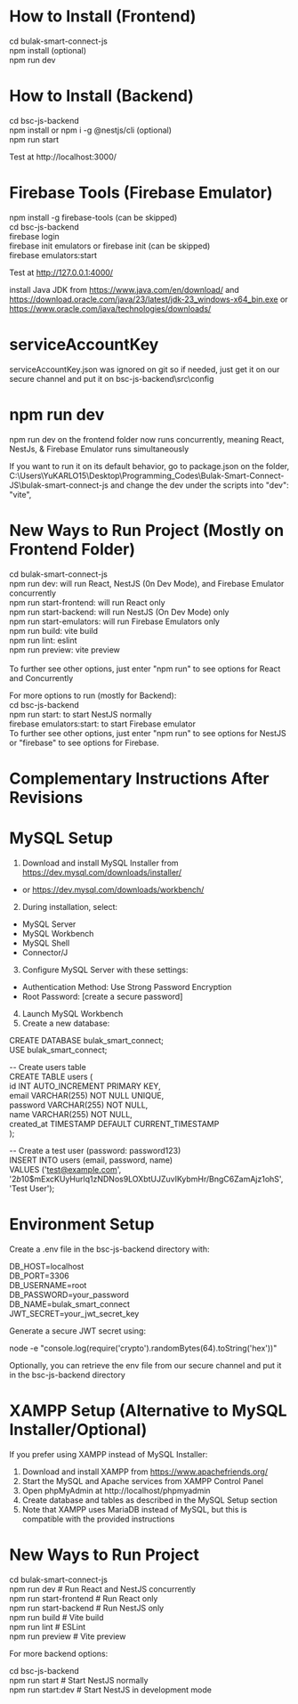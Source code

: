 # How to Install (Frontend)

cd bulak-smart-connect-js </br>
npm install (optional) </br>
npm run dev </br>

# How to Install (Backend)

cd bsc-js-backend </br>
npm install or npm i -g @nestjs/cli (optional) </br>
npm run start </br>

Test at http://localhost:3000/ </br>

# Firebase Tools (Firebase Emulator)

npm install -g firebase-tools (can be skipped) </br>
cd bsc-js-backend </br>
firebase login </br>
firebase init emulators or firebase init (can be skipped) </br>
firebase emulators:start </br>

Test at http://127.0.0.1:4000/ </br>

install Java JDK from https://www.java.com/en/download/ and https://download.oracle.com/java/23/latest/jdk-23_windows-x64_bin.exe or https://www.oracle.com/java/technologies/downloads/ </br>

# serviceAccountKey

serviceAccountKey.json was ignored on git so if needed, just get it on our secure channel and put it on bsc-js-backend\src\config </br>

# npm run dev

npm run dev on the frontend folder now runs concurrently, meaning React, NestJs, & Firebase Emulator runs simultaneously </br>

If you want to run it on its default behavior, go to package.json on the folder, C:\Users\YuKARLO15\Desktop\Programming_Codes\Bulak-Smart-Connect-JS\bulak-smart-connect-js and change the dev under the scripts into "dev": "vite", </br>

# New Ways to Run Project (Mostly on Frontend Folder)

cd bulak-smart-connect-js </br>
npm run dev: will run React, NestJS (0n Dev Mode), and Firebase Emulator concurrently </br>
npm run start-frontend: will run React only </br>
npm run start-backend: will run NestJS (On Dev Mode) only </br>
npm run start-emulators: will run Firebase Emulators only </br>
npm run build: vite build </br>
npm run lint: eslint </br>
npm run preview: vite preview </br></br>
To further see other options, just enter "npm run" to see options for React and Concurrently</br>

For more options to run (mostly for Backend): </br>
cd bsc-js-backend </br>
npm run start: to start NestJS normally </br>
firebase emulators:start: to start Firebase emulator </br>
To further see other options, just enter "npm run" to see options for NestJS or "firebase" to see options for Firebase. </br>

# Complementary Instructions After Revisions
# MySQL Setup

1. Download and install MySQL Installer from https://dev.mysql.com/downloads/installer/
- or https://dev.mysql.com/downloads/workbench/ </br>
2. During installation, select: </br>
- MySQL Server </br>
- MySQL Workbench </br>
- MySQL Shell </br>
- Connector/J </br>
3. Configure MySQL Server with these settings: </br>
- Authentication Method: Use Strong Password Encryption </br>
- Root Password: [create a secure password] </br>
4. Launch MySQL Workbench </br>
5. Create a new database: </br>

CREATE DATABASE bulak_smart_connect; </br>
USE bulak_smart_connect; </br>

-- Create users table </br>
CREATE TABLE users ( </br>
  id INT AUTO_INCREMENT PRIMARY KEY, </br>
  email VARCHAR(255) NOT NULL UNIQUE, </br>
  password VARCHAR(255) NOT NULL, </br>
  name VARCHAR(255) NOT NULL, </br>
  created_at TIMESTAMP DEFAULT CURRENT_TIMESTAMP </br>
); </br>

-- Create a test user (password: password123) </br>
INSERT INTO users (email, password, name) </br>
VALUES ('test@example.com', '$2b$10$mExcKUyHurlq1zNDNos9LOXbtUJZuvIKybmHr/BngC6ZamAjz1ohS', 'Test User'); </br>

# Environment Setup

Create a .env file in the bsc-js-backend directory with: </br>

DB_HOST=localhost </br>
DB_PORT=3306 </br>
DB_USERNAME=root </br>
DB_PASSWORD=your_password </br>
DB_NAME=bulak_smart_connect </br>
JWT_SECRET=your_jwt_secret_key </br>

Generate a secure JWT secret using: </br>

node -e "console.log(require('crypto').randomBytes(64).toString('hex'))" </br>

Optionally, you can retrieve the env file from our secure channel and put it in the bsc-js-backend directory </br>

# XAMPP Setup (Alternative to MySQL Installer/Optional)

If you prefer using XAMPP instead of MySQL Installer: </br>

1. Download and install XAMPP from https://www.apachefriends.org/ </br>
2. Start the MySQL and Apache services from XAMPP Control Panel </br>
3. Open phpMyAdmin at http://localhost/phpmyadmin </br>
4. Create database and tables as described in the MySQL Setup section </br>
5. Note that XAMPP uses MariaDB instead of MySQL, but this is compatible with the provided instructions </br>

# New Ways to Run Project

cd bulak-smart-connect-js </br>
npm run dev            # Run React and NestJS concurrently </br>
npm run start-frontend # Run React only </br>
npm run start-backend  # Run NestJS only </br>
npm run build          # Vite build </br>
npm run lint           # ESLint </br>
npm run preview        # Vite preview </br>

For more backend options: </br>

cd bsc-js-backend </br>
npm run start          # Start NestJS normally </br>
npm run start:dev      # Start NestJS in development mode </br>

